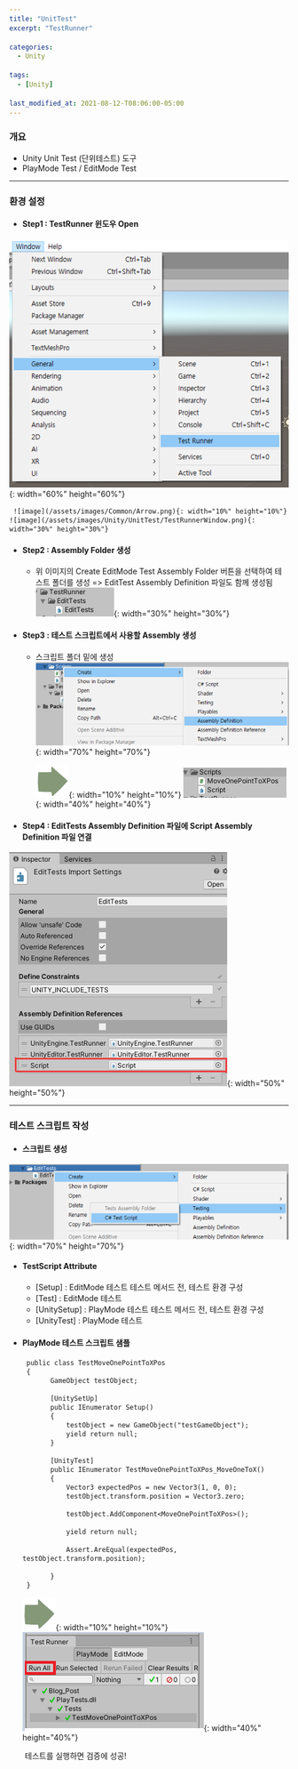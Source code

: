 ```yaml
---
title: "UnitTest"
excerpt: "TestRunner" 

categories:
  - Unity

tags:
  - [Unity]

last_modified_at: 2021-08-12-T08:06:00-05:00
---
```



### 개요
 - Unity Unit Test (단위테스트) 도구
 - PlayMode Test / EditMode Test

---

### 환경 설정
 - #### Step1 : TestRunner 윈도우 Open  
![image](/assets/images/Unity/UnitTest/TestRunnerMenu.png){: width="60%" height="60%"}  
   
     ![image](/assets/images/Common/Arrow.png){: width="10%" height="10%"} ![image](/assets/images/Unity/UnitTest/TestRunnerWindow.png){: width="30%" height="30%"}

 - #### Step2 : Assembly Folder 생성
   - 위 이미지의 Create EditMode Test Assembly Folder 버튼을 선택하여 테스트 폴더를 생성 => EditTest Assembly Definition 파일도 함께 생성됨  
   ![image](/assets/images/Unity/UnitTest/TestFolder.png){: width="30%" height="30%"} 

 - #### Step3 : 테스트 스크립트에서 사용할 Assembly 생성
   - 스크립트 폴더 밑에 생성  
 ![image](/assets/images/Unity/UnitTest/CreateAssemblyDefinition.png){: width="70%" height="70%"}  
   
      ![image](/assets/images/Common/Arrow.png){: width="10%" height="10%"} ![image](/assets/images/Unity/UnitTest/ScriptAssemblyDefinition.png){: width="40%" height="40%"}

 - #### Step4 : EditTests Assembly Definition 파일에 Script Assembly Definition 파일 연결
 ![image](/assets/images/Unity/UnitTest/AssemblyDefinitionInspector.png){: width="50%" height="50%"}  


 ---  

### 테스트 스크립트 작성

 - #### 스크립트 생성
![image](/assets/images/Unity/UnitTest/TestRunnerScriptMenu.png){: width="70%" height="70%"}  

 - #### TestScript Attribute
   - [Setup] : EditMode 테스트 테스트 메서드 전, 테스트 환경 구성
   - [Test] : EditMode 테스트
   - [UnitySetup] : PlayMode 테스트 테스트 메서드 전, 테스트 환경 구성
   - [UnityTest] : PlayMode 테스트
 
 - #### PlayMode 테스트 스크립트 샘플
        public class TestMoveOnePointToXPos
        {
              GameObject testObject;

              [UnitySetUp]
              public IEnumerator Setup()
              {
                  testObject = new GameObject("testGameObject");
                  yield return null;
              }

              [UnityTest]
              public IEnumerator TestMoveOnePointToXPos_MoveOneToX()
              {
                  Vector3 expectedPos = new Vector3(1, 0, 0);
                  testObject.transform.position = Vector3.zero;

                  testObject.AddComponent<MoveOnePointToXPos>();

                  yield return null;

                  Assert.AreEqual(expectedPos, testObject.transform.position);

              }
        }  

   ![image](/assets/images/Common/Arrow.png){: width="10%" height="10%"} ![image](/assets/images/Unity/UnitTest/TestRunnerWindowRun.png){: width="40%" height="40%"} 

　　테스트를 실행하면 검증에 성공!